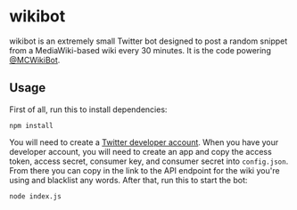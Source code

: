 # wikibot
wikibot is an extremely small Twitter bot designed to post a random snippet from a MediaWiki-based wiki every 30 minutes. It is the code powering [@MCWikiBot](https://twitter.com/MCWikiBot).

## Usage
First of all, run this to install dependencies:
```
npm install
```
You will need to create a [Twitter developer account](https://developer.twitter.com/en/apply-for-access.html). When you have your developer account, you will need to create an app and copy the access token, access secret, consumer key, and consumer secret into `config.json`. From there you can copy in the link to the API endpoint for the wiki you're using and blacklist any words. After that, run this to start the bot:
```
node index.js
```
